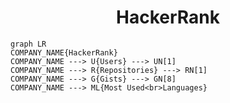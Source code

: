 <h1 align="center">HackerRank</h1>

```mermaid
graph LR
COMPANY_NAME{HackerRank}
COMPANY_NAME ---> U{Users} ---> UN[1]
COMPANY_NAME ---> R{Repositories} ---> RN[1]
COMPANY_NAME ---> G{Gists} ---> GN[8]
COMPANY_NAME ---> ML{Most Used<br>Languages}
```
